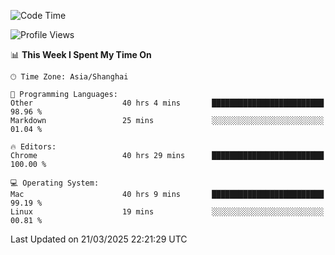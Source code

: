 <!--START_SECTION:waka-->
![Code Time](http://img.shields.io/badge/Code%20Time-3%2C676%20hrs%2022%20mins-blue)

![Profile Views](http://img.shields.io/badge/Profile%20Views-0-blue)

📊 **This Week I Spent My Time On** 

```text
🕑︎ Time Zone: Asia/Shanghai

💬 Programming Languages: 
Other                    40 hrs 4 mins       █████████████████████████   98.96 % 
Markdown                 25 mins             ░░░░░░░░░░░░░░░░░░░░░░░░░   01.04 % 

🔥 Editors: 
Chrome                   40 hrs 29 mins      █████████████████████████   100.00 % 

💻 Operating System: 
Mac                      40 hrs 9 mins       █████████████████████████   99.19 % 
Linux                    19 mins             ░░░░░░░░░░░░░░░░░░░░░░░░░   00.81 % 
```


 Last Updated on 21/03/2025 22:21:29 UTC
<!--END_SECTION:waka-->